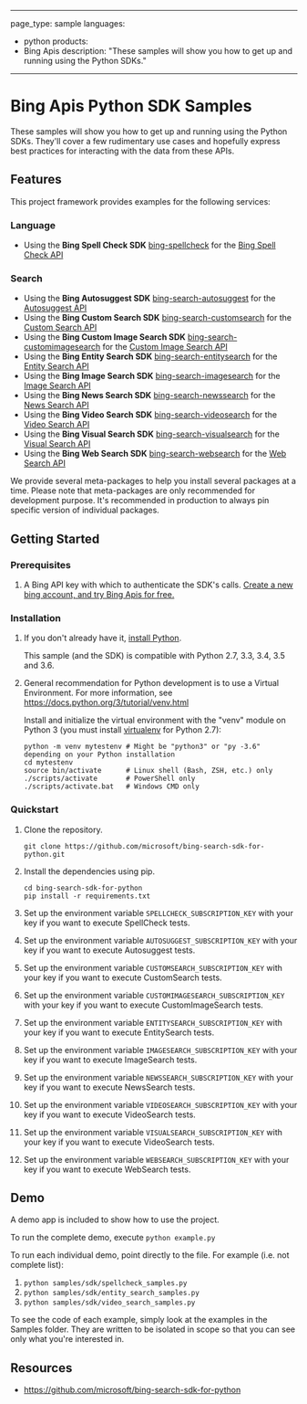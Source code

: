 <!-- Copyright (c) Microsoft Corporation.
 Licensed under the MIT License. -->
---
page_type: sample
languages:
- python
products:
- Bing Apis
description: "These samples will show you how to get up and running using the Python SDKs."
---

# Bing Apis Python SDK Samples

These samples will show you how to get up and running using the Python SDKs. They'll cover a few rudimentary use cases and hopefully express best practices for interacting with the data from these APIs.

## Features

This project framework provides examples for the following services:



### Language

* Using the **Bing Spell Check SDK** [bing-spellcheck](https://pypi.org/project/microsoft-bing-spellcheck/) for the [Bing Spell Check API](https://docs.microsoft.com/en-us/bing/search-apis/bing-spell-check/overview)


### Search

* Using the **Bing Autosuggest SDK** [bing-search-autosuggest](https://pypi.org/project/microsoft-bing-autosuggest/) for the [Autosuggest API](https://docs.microsoft.com/en-us/bing/search-apis/bing-autosuggest/overview)
* Using the **Bing Custom Search SDK** [bing-search-customsearch](https://pypi.org/project/microsoft-bing-customwebsearch/) for the [Custom Search API](https://docs.microsoft.com/en-us/bing/search-apis/bing-custom-search/overview)
* Using the **Bing Custom Image Search SDK** [bing-search-customimagesearch](https://pypi.org/project/microsoft-bing-customimagesearch/) for the [Custom Image Search API](https://docs.microsoft.com/en-us/bing/search-apis/bing-custom-search/overview)
* Using the **Bing Entity Search SDK** [bing-search-entitysearch](https://pypi.org/project/microsoft-bing-entitysearch/) for the [Entity Search API](https://docs.microsoft.com/en-us/bing/search-apis/bing-entity-search/overview)
* Using the **Bing Image Search SDK** [bing-search-imagesearch](https://pypi.org/project/microsoft-bing-imagesearch/) for the [Image Search API](https://docs.microsoft.com/en-us/bing/search-apis/bing-image-search/overview)
* Using the **Bing News Search SDK** [bing-search-newssearch](https://pypi.org/project/microsoft-bing-newssearch/) for the [News Search API](https://docs.microsoft.com/en-us/bing/search-apis/bing-news-search/overview)
* Using the **Bing Video Search SDK** [bing-search-videosearch](https://pypi.org/project/microsoft-bing-videosearch/) for the [Video Search API](https://docs.microsoft.com/en-us/bing/search-apis/bing-video-search/overview)
* Using the **Bing Visual Search SDK** [bing-search-visualsearch](https://pypi.org/project/microsoft-bing-visualsearch/) for the [Visual Search API](https://docs.microsoft.com/en-us/bing/search-apis/bing-visual-search/overview)
* Using the **Bing Web Search SDK** [bing-search-websearch](https://pypi.org/project/microsoft-bing-websearch/) for the [Web Search API](https://docs.microsoft.com/en-us/bing/search-apis/bing-web-search/overview)


We provide several meta-packages to help you install several packages at a time. Please note that meta-packages are only recommended for development purpose. It's recommended in production to always pin specific version of individual packages.

## Getting Started

### Prerequisites

1.  A Bing API key with which to authenticate the SDK's calls. [Create a new bing account, and try Bing Apis for free.](https://aka.ms/bingapisignup)


### Installation

1.  If you don't already have it, [install Python](https://www.python.org/downloads/).

    This sample (and the SDK) is compatible with Python 2.7, 3.3, 3.4, 3.5 and 3.6.

2.  General recommendation for Python development is to use a Virtual Environment.
    For more information, see https://docs.python.org/3/tutorial/venv.html

    Install and initialize the virtual environment with the "venv" module on Python 3 (you must install [virtualenv](https://pypi.python.org/pypi/virtualenv) for Python 2.7):

    ```
    python -m venv mytestenv # Might be "python3" or "py -3.6" depending on your Python installation
    cd mytestenv
    source bin/activate      # Linux shell (Bash, ZSH, etc.) only
    ./scripts/activate       # PowerShell only
    ./scripts/activate.bat   # Windows CMD only
    ```

### Quickstart

1.  Clone the repository.

    ```
    git clone https://github.com/microsoft/bing-search-sdk-for-python.git
    ```

2.  Install the dependencies using pip.

    ```
    cd bing-search-sdk-for-python
    pip install -r requirements.txt
    ```

4.  Set up the environment variable `SPELLCHECK_SUBSCRIPTION_KEY` with your key if you want to execute SpellCheck tests.
3.  Set up the environment variable `AUTOSUGGEST_SUBSCRIPTION_KEY` with your key if you want to execute Autosuggest tests.
3.  Set up the environment variable `CUSTOMSEARCH_SUBSCRIPTION_KEY` with your key if you want to execute CustomSearch tests.
3.  Set up the environment variable `CUSTOMIMAGESEARCH_SUBSCRIPTION_KEY` with your key if you want to execute CustomImageSearch tests.
3.  Set up the environment variable `ENTITYSEARCH_SUBSCRIPTION_KEY` with your key if you want to execute EntitySearch tests.
4.  Set up the environment variable `IMAGESEARCH_SUBSCRIPTION_KEY` with your key if you want to execute ImageSearch tests.
4.  Set up the environment variable `NEWSSEARCH_SUBSCRIPTION_KEY` with your key if you want to execute NewsSearch tests.
4.  Set up the environment variable `VIDEOSEARCH_SUBSCRIPTION_KEY` with your key if you want to execute VideoSearch tests.
4.  Set up the environment variable `VISUALSEARCH_SUBSCRIPTION_KEY` with your key if you want to execute VideoSearch tests.
4.  Set up the environment variable `WEBSEARCH_SUBSCRIPTION_KEY` with your key if you want to execute WebSearch tests.



## Demo

A demo app is included to show how to use the project.

To run the complete demo, execute `python example.py`

To run each individual demo, point directly to the file. For example (i.e. not complete list):

1. `python samples/sdk/spellcheck_samples.py`
2. `python samples/sdk/entity_search_samples.py`
3. `python samples/sdk/video_search_samples.py`

To see the code of each example, simply look at the examples in the Samples folder. They are written to be isolated in scope so that you can see only what you're interested in.

## Resources

- https://github.com/microsoft/bing-search-sdk-for-python
